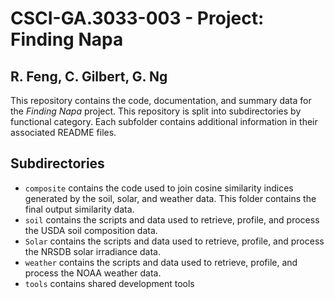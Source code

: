 # CSCI-GA.3033-003 - Project: Finding Napa
## R. Feng, C. Gilbert, G. Ng
This repository contains the code, documentation, and summary data for the *Finding Napa* project. This repository is split into subdirectories by functional category. Each subfolder contains additional information in their associated README files. 

## Subdirectories

* `composite` contains the code used to join cosine similarity indices generated by the soil, solar, and weather data. This folder contains the final output similarity data.
* `soil` contains the scripts and data used to retrieve, profile, and process the USDA soil composition data.
* `Solar` contains the scripts and data used to retrieve, profile, and process the NRSDB solar irradiance data.
* `weather` contains the scripts and data used to retrieve, profile, and process the NOAA weather data.
* `tools` contains shared development tools




